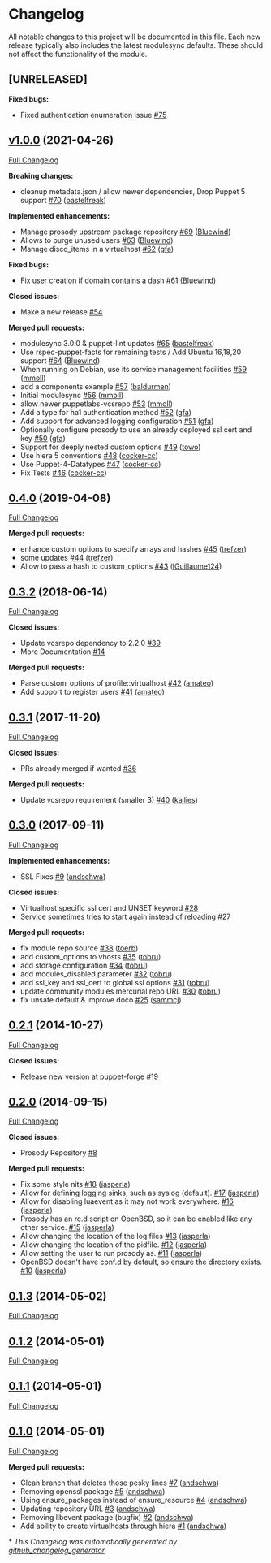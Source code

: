 # Changelog

All notable changes to this project will be documented in this file.
Each new release typically also includes the latest modulesync defaults.
These should not affect the functionality of the module.

## [UNRELEASED]

**Fixed bugs:**

- Fixed authentication enumeration issue [\#75](https://github.com/voxpupuli/puppet-prosody/issues/75)

## [v1.0.0](https://github.com/voxpupuli/puppet-prosody/tree/v1.0.0) (2021-04-26)

[Full Changelog](https://github.com/voxpupuli/puppet-prosody/compare/0.4.0...v1.0.0)

**Breaking changes:**

- cleanup metadata.json / allow newer dependencies, Drop Puppet 5 support [\#70](https://github.com/voxpupuli/puppet-prosody/pull/70) ([bastelfreak](https://github.com/bastelfreak))

**Implemented enhancements:**

- Manage prosody upstream package repository [\#69](https://github.com/voxpupuli/puppet-prosody/pull/69) ([Bluewind](https://github.com/Bluewind))
- Allows to purge unused users [\#63](https://github.com/voxpupuli/puppet-prosody/pull/63) ([Bluewind](https://github.com/Bluewind))
- Manage disco\_items in a virtualhost [\#62](https://github.com/voxpupuli/puppet-prosody/pull/62) ([gfa](https://github.com/gfa))

**Fixed bugs:**

- Fix user creation if domain contains a dash [\#61](https://github.com/voxpupuli/puppet-prosody/pull/61) ([Bluewind](https://github.com/Bluewind))

**Closed issues:**

- Make a new release [\#54](https://github.com/voxpupuli/puppet-prosody/issues/54)

**Merged pull requests:**

- modulesync 3.0.0 & puppet-lint updates [\#65](https://github.com/voxpupuli/puppet-prosody/pull/65) ([bastelfreak](https://github.com/bastelfreak))
- Use rspec-puppet-facts for remaining tests / Add Ubuntu 16,18,20 support [\#64](https://github.com/voxpupuli/puppet-prosody/pull/64) ([Bluewind](https://github.com/Bluewind))
- When running on Debian, use its service management facilities [\#59](https://github.com/voxpupuli/puppet-prosody/pull/59) ([mmoll](https://github.com/mmoll))
- add a components example [\#57](https://github.com/voxpupuli/puppet-prosody/pull/57) ([baldurmen](https://github.com/baldurmen))
- Initial modulesync [\#56](https://github.com/voxpupuli/puppet-prosody/pull/56) ([mmoll](https://github.com/mmoll))
- allow newer puppetlabs-vcsrepo [\#53](https://github.com/voxpupuli/puppet-prosody/pull/53) ([mmoll](https://github.com/mmoll))
- Add a type for ha1 authentication method [\#52](https://github.com/voxpupuli/puppet-prosody/pull/52) ([gfa](https://github.com/gfa))
- Add support for advanced logging configuration [\#51](https://github.com/voxpupuli/puppet-prosody/pull/51) ([gfa](https://github.com/gfa))
- Optionally configure prosody to use an already deployed ssl cert and key [\#50](https://github.com/voxpupuli/puppet-prosody/pull/50) ([gfa](https://github.com/gfa))
- Support for deeply nested custom options [\#49](https://github.com/voxpupuli/puppet-prosody/pull/49) ([towo](https://github.com/towo))
- Use hiera 5 conventions [\#48](https://github.com/voxpupuli/puppet-prosody/pull/48) ([cocker-cc](https://github.com/cocker-cc))
- Use Puppet-4-Datatypes [\#47](https://github.com/voxpupuli/puppet-prosody/pull/47) ([cocker-cc](https://github.com/cocker-cc))
- Fix Tests [\#46](https://github.com/voxpupuli/puppet-prosody/pull/46) ([cocker-cc](https://github.com/cocker-cc))

## [0.4.0](https://github.com/voxpupuli/puppet-prosody/tree/0.4.0) (2019-04-08)

[Full Changelog](https://github.com/voxpupuli/puppet-prosody/compare/0.3.2...0.4.0)

**Merged pull requests:**

- enhance custom options to specify arrays and hashes [\#45](https://github.com/voxpupuli/puppet-prosody/pull/45) ([trefzer](https://github.com/trefzer))
- some updates  [\#44](https://github.com/voxpupuli/puppet-prosody/pull/44) ([trefzer](https://github.com/trefzer))
- Allow to pass a hash to custom\_options [\#43](https://github.com/voxpupuli/puppet-prosody/pull/43) ([lGuillaume124](https://github.com/lGuillaume124))

## [0.3.2](https://github.com/voxpupuli/puppet-prosody/tree/0.3.2) (2018-06-14)

[Full Changelog](https://github.com/voxpupuli/puppet-prosody/compare/0.3.1...0.3.2)

**Closed issues:**

- Update vcsrepo dependency to 2.2.0 [\#39](https://github.com/voxpupuli/puppet-prosody/issues/39)
- More Documentation [\#14](https://github.com/voxpupuli/puppet-prosody/issues/14)

**Merged pull requests:**

- Parse custom\_options of profile::virtualhost [\#42](https://github.com/voxpupuli/puppet-prosody/pull/42) ([amateo](https://github.com/amateo))
- Add support to register users [\#41](https://github.com/voxpupuli/puppet-prosody/pull/41) ([amateo](https://github.com/amateo))

## [0.3.1](https://github.com/voxpupuli/puppet-prosody/tree/0.3.1) (2017-11-20)

[Full Changelog](https://github.com/voxpupuli/puppet-prosody/compare/0.3.0...0.3.1)

**Closed issues:**

- PRs already merged if wanted [\#36](https://github.com/voxpupuli/puppet-prosody/issues/36)

**Merged pull requests:**

- Update vcsrepo requirement \(smaller 3\) [\#40](https://github.com/voxpupuli/puppet-prosody/pull/40) ([kallies](https://github.com/kallies))

## [0.3.0](https://github.com/voxpupuli/puppet-prosody/tree/0.3.0) (2017-09-11)

[Full Changelog](https://github.com/voxpupuli/puppet-prosody/compare/0.2.1...0.3.0)

**Implemented enhancements:**

- SSL Fixes [\#9](https://github.com/voxpupuli/puppet-prosody/pull/9) ([andschwa](https://github.com/andschwa))

**Closed issues:**

- Virtualhost specific ssl cert and UNSET keyword [\#28](https://github.com/voxpupuli/puppet-prosody/issues/28)
- Service sometimes tries to start again instead of reloading [\#27](https://github.com/voxpupuli/puppet-prosody/issues/27)

**Merged pull requests:**

- fix module repo source [\#38](https://github.com/voxpupuli/puppet-prosody/pull/38) ([toerb](https://github.com/toerb))
- add custom\_options to vhosts [\#35](https://github.com/voxpupuli/puppet-prosody/pull/35) ([tobru](https://github.com/tobru))
- add storage configuration [\#34](https://github.com/voxpupuli/puppet-prosody/pull/34) ([tobru](https://github.com/tobru))
- add modules\_disabled parameter [\#32](https://github.com/voxpupuli/puppet-prosody/pull/32) ([tobru](https://github.com/tobru))
- add ssl\_key and ssl\_cert to global ssl options [\#31](https://github.com/voxpupuli/puppet-prosody/pull/31) ([tobru](https://github.com/tobru))
- update community modules mercurial repo URL [\#30](https://github.com/voxpupuli/puppet-prosody/pull/30) ([tobru](https://github.com/tobru))
- fix unsafe default & improve doco [\#25](https://github.com/voxpupuli/puppet-prosody/pull/25) ([sammcj](https://github.com/sammcj))

## [0.2.1](https://github.com/voxpupuli/puppet-prosody/tree/0.2.1) (2014-10-27)

[Full Changelog](https://github.com/voxpupuli/puppet-prosody/compare/0.2.0...0.2.1)

**Closed issues:**

- Release new version at puppet-forge [\#19](https://github.com/voxpupuli/puppet-prosody/issues/19)

## [0.2.0](https://github.com/voxpupuli/puppet-prosody/tree/0.2.0) (2014-09-15)

[Full Changelog](https://github.com/voxpupuli/puppet-prosody/compare/0.1.3...0.2.0)

**Closed issues:**

- Prosody Repository [\#8](https://github.com/voxpupuli/puppet-prosody/issues/8)

**Merged pull requests:**

- Fix some style nits [\#18](https://github.com/voxpupuli/puppet-prosody/pull/18) ([jasperla](https://github.com/jasperla))
- Allow for defining logging sinks, such as syslog \(default\). [\#17](https://github.com/voxpupuli/puppet-prosody/pull/17) ([jasperla](https://github.com/jasperla))
- Allow for disabling luaevent as it may not work everywhere. [\#16](https://github.com/voxpupuli/puppet-prosody/pull/16) ([jasperla](https://github.com/jasperla))
- Prosody has an rc.d script on OpenBSD, so it can be enabled like any other service. [\#15](https://github.com/voxpupuli/puppet-prosody/pull/15) ([jasperla](https://github.com/jasperla))
- Allow changing the location of the log files [\#13](https://github.com/voxpupuli/puppet-prosody/pull/13) ([jasperla](https://github.com/jasperla))
- Allow changing the location of the pidfile. [\#12](https://github.com/voxpupuli/puppet-prosody/pull/12) ([jasperla](https://github.com/jasperla))
- Allow setting the user to run prosody as. [\#11](https://github.com/voxpupuli/puppet-prosody/pull/11) ([jasperla](https://github.com/jasperla))
- OpenBSD doesn't have conf.d by default, so ensure the directory exists. [\#10](https://github.com/voxpupuli/puppet-prosody/pull/10) ([jasperla](https://github.com/jasperla))

## [0.1.3](https://github.com/voxpupuli/puppet-prosody/tree/0.1.3) (2014-05-02)

[Full Changelog](https://github.com/voxpupuli/puppet-prosody/compare/0.1.2...0.1.3)

## [0.1.2](https://github.com/voxpupuli/puppet-prosody/tree/0.1.2) (2014-05-01)

[Full Changelog](https://github.com/voxpupuli/puppet-prosody/compare/0.1.1...0.1.2)

## [0.1.1](https://github.com/voxpupuli/puppet-prosody/tree/0.1.1) (2014-05-01)

[Full Changelog](https://github.com/voxpupuli/puppet-prosody/compare/0.1.0...0.1.1)

## [0.1.0](https://github.com/voxpupuli/puppet-prosody/tree/0.1.0) (2014-05-01)

[Full Changelog](https://github.com/voxpupuli/puppet-prosody/compare/d0cb2667ba2ab40028cc9e67716f9efb1cf6b2b2...0.1.0)

**Merged pull requests:**

- Clean branch that deletes those pesky lines [\#7](https://github.com/voxpupuli/puppet-prosody/pull/7) ([andschwa](https://github.com/andschwa))
- Removing openssl package [\#5](https://github.com/voxpupuli/puppet-prosody/pull/5) ([andschwa](https://github.com/andschwa))
- Using ensure\_packages instead of ensure\_resource [\#4](https://github.com/voxpupuli/puppet-prosody/pull/4) ([andschwa](https://github.com/andschwa))
- Updating repository URL [\#3](https://github.com/voxpupuli/puppet-prosody/pull/3) ([andschwa](https://github.com/andschwa))
- Removing libevent package \(bugfix\) [\#2](https://github.com/voxpupuli/puppet-prosody/pull/2) ([andschwa](https://github.com/andschwa))
- Add ability to create virtualhosts through hiera [\#1](https://github.com/voxpupuli/puppet-prosody/pull/1) ([andschwa](https://github.com/andschwa))



\* *This Changelog was automatically generated by [github_changelog_generator](https://github.com/github-changelog-generator/github-changelog-generator)*
